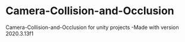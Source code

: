 # Camera-Collision-and-Occlusion
 Camera-Collision-and-Occlusion for unity projects
 -Made with version 2020.3.13f1
